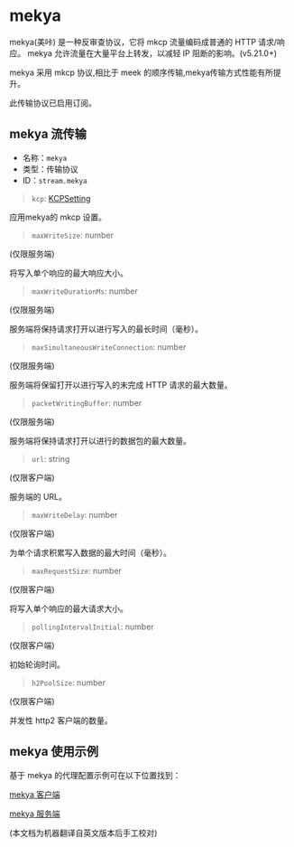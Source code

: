 # mekya

mekya(美咔) 是一种反审查协议，它将 mkcp 流量编码成普通的 HTTP 请求/响应。  mekya 允许流量在大量平台上转发，以减轻 IP 阻断的影响。(v5.21.0+) 

mekya 采用 mkcp 协议,相比于 meek 的顺序传输,mekya传输方式性能有所提升。

此传输协议已启用订阅。

## mekya 流传输
* 名称：`mekya`
* 类型：传输协议
* ID：`stream.mekya`

> `kcp`: [KCPSetting](kcp.md)

应用mekya的 mkcp 设置。

> `maxWriteSize`: number

(仅限服务端)

将写入单个响应的最大响应大小。

> `maxWriteDurationMs`: number

(仅限服务端)

服务端将保持请求打开以进行写入的最长时间（毫秒）。

> `maxSimultaneousWriteConnection`: number

(仅限服务端)

服务端将保留打开以进行写入的未完成 HTTP 请求的最大数量。

> `packetWritingBuffer`: number

(仅限服务端)

服务端将保持请求打开以进行的数据包的最大数量。

> `url`: string

(仅限客户端)

服务端的 URL。

> `maxWriteDelay`: number

(仅限客户端)

为单个请求积累写入数据的最大时间（毫秒）。

> `maxRequestSize`: number

(仅限客户端)

将写入单个响应的最大请求大小。

> `pollingIntervalInitial`: number

(仅限客户端)

初始轮询时间。

> `h2PoolSize`: number

(仅限客户端)

并发性 http2 客户端的数量。

## mekya 使用示例

基于 mekya 的代理配置示例可在以下位置找到：

[mekya 客户端](https://github.com/v2fly/v2ray-core/blob/master/testing/scenarios/config/mekya_client.json)

[mekya 服务端](https://github.com/v2fly/v2ray-core/blob/master/testing/scenarios/config/mekya_server.json)

(本文档为机器翻译自英文版本后手工校对)
